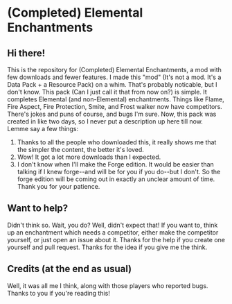 # (Completed) Elemental Enchantments

## Hi there!
This is the repository for (Completed) Elemental Enchantments, a mod with few downloads and fewer features. I made this "mod" (It's not a mod. It's a Data Pack + a Resource Pack) on a whim. That's probably noticable, but I don't know. This pack (Can I just call it that from now on?) is simple. It completes Elemental (and non-Elemental) enchantments. Things like Flame, Fire Aspect, Fire Protection, Smite, and Frost walker now have competitors. There's jokes and puns of course, and bugs I'm sure. Now, this pack was created in like two days, so I never put a description up here till now. Lemme say a few things:
 1. Thanks to all the people who downloaded this, it really shows me that the simpler the content, the better it's loved.
 2. Wow! It got a lot more downloads than I expected.
 3. I don't know when I'll make the Forge edition. It would be easier than talking if I knew forge--and will be for you if you do--but I don't. So the forge edition will be coming out in exactly an unclear amount of time. Thank you for your patience.

## Want to help?
Didn't think so. Wait, you do? Well, didn't expect that! If you want to, think up an enchantment which needs a competitor, either make the competitor yourself, or just open an issue about it. Thanks for the help if you create one yourself and pull request. Thanks for the idea if you give me the think.

## Credits (at the end as usual)
Well, it was all me I think, along with those players who reported bugs. Thanks to you if you're reading this!
